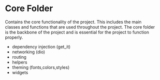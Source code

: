 # Core Folder
Contains the core functionality of the project. 
This includes the main classes and functions that are used throughout the project.
The core folder is the backbone of the project and is essential for the project to function properly.
* dependency injection (get_it)
* networking (dio)
* routing
* helpers
* theming (fonts,colors,styles)
* widgets
